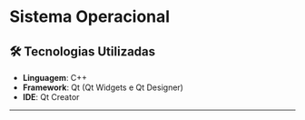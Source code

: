 # Sistema Operacional

## 🛠️ Tecnologias Utilizadas

- **Linguagem**: C++
- **Framework**: Qt (Qt Widgets e Qt Designer)
- **IDE**: Qt Creator

---
